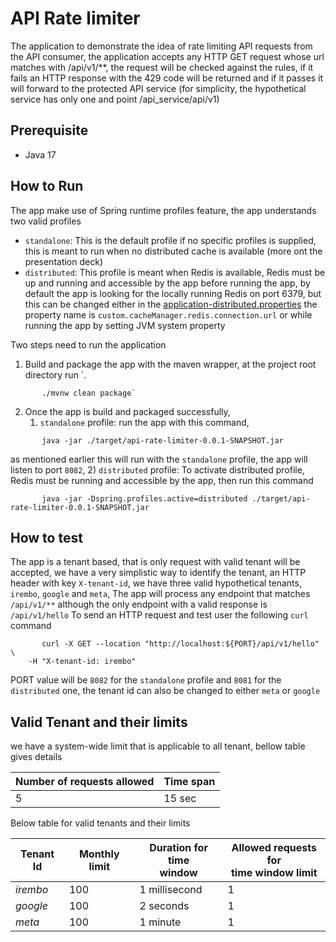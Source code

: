﻿# API Rate limiter

The application to demonstrate the idea of rate limiting API requests from the API consumer, the application accepts
any HTTP GET request whose url matches with /api/v1/**, the request will be checked against the rules, if it fails an
HTTP response with the 429 code will be returned and if it passes it will forward to the protected API service
(for simplicity, the hypothetical service has only one and point /api_service/api/v1)

## Prerequisite

* Java 17

## How to Run

The app make use of Spring runtime profiles feature, the app understands two valid profiles

* `standalone`: This is the default profile if no specific profiles is supplied, this is meant to run when no
  distributed cache is available (more ont the presentation deck)
* `distributed`: This profile is meant when Redis is available, Redis must be up and running and accessible by the app
  before running the app, by default the app is looking for the locally running Redis on port 6379, but this can be
  changed either in the [application-distributed.properties](src/main/resources/application-distributed.properties) the
  property name is `custom.cacheManager.redis.connection.url` or while running the app by setting JVM system property

Two steps need to run the application

1) Build and package the app with the maven wrapper, at the project root directory run `.

```
       ./mvnw clean package`
```

2) Once the app is build and packaged successfully,
    1) `standalone` profile: run the app with this command,

```
       java -jar ./target/api-rate-limiter-0.0.1-SNAPSHOT.jar
```

as mentioned earlier this will run with the `standalone` profile, the app will listen to port `8082`,
2) `distributed` profile: To activate distributed profile, Redis must be running and accessible by the app, then run
this command

```
       java -jar -Dspring.profiles.active=distributed ./target/api-rate-limiter-0.0.1-SNAPSHOT.jar
```

## How to test

The app is a tenant based, that is only request with valid tenant will be accepted, we have a very simplistic way to
identify the tenant, an HTTP header with key `X-tenant-id`,
we have three valid hypothetical tenants, `irembo`, `google` and `meta`, The app will process any endpoint that
matches `/api/v1/**` although the only endpoint with a valid response is `/api/v1/hello`
To send an HTTP request and test user the following `curl` command

```
       curl -X GET --location "http://localhost:${PORT}/api/v1/hello" \
    -H "X-tenant-id: irembo"
```

PORT value will be `8082` for the `standalone` profile and `8081` for the `distributed` one, the tenant id can also be
changed to either `meta` or  `google`

## Valid Tenant and their limits
we have a system-wide limit that is applicable to all tenant, bellow table gives details

| Number of requests allowed | Time span |
|----------------------------|-----------|
| 5                          | 15 sec    |

Below table for valid tenants and their limits

| Tenant Id | Monthly limit | Duration for time<br/> window | Allowed requests for<br/> time window limit |
|-----------|---------------|-------------------------------|---------------------------------------------|
| _irembo_  | 100           | 1 millisecond                 | 1                                           |
| _google_  | 100           | 2 seconds                     | 1                                           |
| _meta_    | 100           | 1 minute                      | 1                                           |

